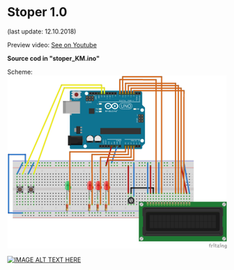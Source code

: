 # Stoper 1.0

(last update: 12.10.2018)

Preview video: [See on Youtube](https://www.youtube.com/watch?v=9ZXXsBcfOPM)

<b>Source cod in "stoper_KM.ino"</b>

Scheme:
![Scheme error](https://github.com/Kacper1263/arduino/blob/master/stoper/Stoper_1.0/stoper_KM_bb.png)

[![IMAGE ALT TEXT HERE](http://img.youtube.com/vi/9ZXXsBcfOPM/0.jpg)](http://www.youtube.com/watch?v=9ZXXsBcfOPM)

